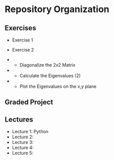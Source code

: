 # Repository Organization

## Exercises
- Exercise 1
  
- Exercise 2
- - Diagonalize the 2x2 Matrix
- - Calculate the Eigenvalues (2)
- - Plot the Eigenvalues on the x,y plane

## Graded Project

## Lectures
- Lecture 1: Python
- Lecture 2:
- Lecture 3:
- Lecture 4:
- Lecture 5:

